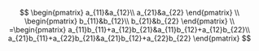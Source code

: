 $$
\begin{pmatrix}
a_{11}&a_{12}\\
a_{21}&a_{22}
\end{pmatrix}
\\
\begin{pmatrix}
b_{11}&b_{12}\\
b_{21}&b_{22}
\end{pmatrix}
\\
=\begin{pmatrix}
a_{11}b_{11}+a_{12}b_{21}&a_{11}b_{12}+a_{12}b_{22}\\
a_{21}b_{11}+a_{22}b_{21}&a_{21}b_{12}+a_{22}b_{22}
\end{pmatrix}
$$

